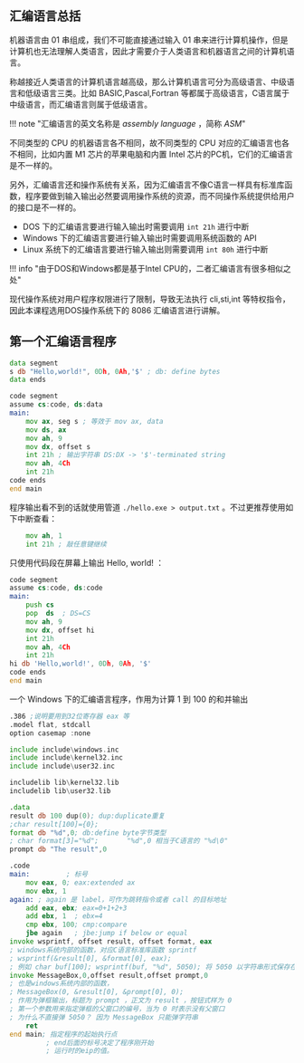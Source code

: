 
## 汇编语言总括

机器语言由 01 串组成，我们不可能直接通过输入 01 串来进行计算机操作，但是计算机也无法理解人类语言，因此才需要介于人类语言和机器语言之间的计算机语言。

称越接近人类语言的计算机语言越高级，那么计算机语言可分为高级语言、中级语言和低级语言三类。比如 BASIC,Pascal,Fortran 等都属于高级语言，C语言属于中级语言，而汇编语言则属于低级语言。

!!! note "汇编语言的英文名称是 *assembly language* ，简称 *ASM*"

不同类型的 CPU 的机器语言各不相同，故不同类型的 CPU 对应的汇编语言也各不相同，比如内置 M1 芯片的苹果电脑和内置 Intel 芯片的PC机，它们的汇编语言是不一样的。

另外，汇编语言还和操作系统有关系，因为汇编语言不像C语言一样具有标准库函数，程序要做到输入输出必然要调用操作系统的资源，而不同操作系统提供给用户的接口是不一样的。

- DOS 下的汇编语言要进行输入输出时需要调用 `int 21h` 进行中断
- Windows 下的汇编语言要进行输入输出时需要调用系统函数的 API 
- Linux 系统下的汇编语言要进行输入输出则需要调用 `int 80h` 进行中断

!!! info "由于DOS和Windows都是基于Intel CPU的，二者汇编语言有很多相似之处"

现代操作系统对用户程序权限进行了限制，导致无法执行 cli,sti,int 等特权指令，因此本课程选用DOS操作系统下的 8086 汇编语言进行讲解。

## 第一个汇编语言程序

```asm
data segment
s db "Hello,world!", 0Dh, 0Ah,'$' ; db: define bytes
data ends

code segment
assume cs:code, ds:data
main:
	mov ax, seg s ; 等效于 mov ax, data
	mov ds, ax
	mov ah, 9
	mov dx, offset s
	int 21h ; 输出字符串 DS:DX -> '$'-terminated string
	mov ah, 4Ch
	int 21h
code ends
end main
```

程序输出看不到的话就使用管道 `./hello.exe > output.txt` 。不过更推荐使用如下中断查看：

```asm
	mov ah, 1
	int 21h ; 敲任意键继续
```

只使用代码段在屏幕上输出 Hello, world! ：

```asm
code segment
assume cs:code, ds:code
main:
    push cs
    pop  ds  ; DS=CS
    mov ah, 9
    mov dx, offset hi
    int 21h
    mov ah, 4Ch
    int 21h
hi db 'Hello,world!', 0Dh, 0Ah, '$'
code ends
end main
```


一个 Windows 下的汇编语言程序，作用为计算 1 到 100 的和并输出

```asm
.386 ;说明要用到32位寄存器 eax 等
.model flat, stdcall
option casemap :none

include include\windows.inc
include include\kernel32.inc
include include\user32.inc

includelib lib\kernel32.lib
includelib lib\user32.lib

.data
result db 100 dup(0); dup:duplicate重复
;char result[100]={0};
format db "%d",0; db:define byte字节类型
; char format[3]="%d";       "%d",0 相当于C语言的 "%d\0"
prompt db "The result",0

.code
main:         ; 标号
    mov eax, 0; eax:extended ax
    mov ebx, 1
again: ; again 是 label，可作为跳转指令或者 call 的目标地址
    add eax, ebx; eax=0+1+2+3
    add ebx, 1  ; ebx=4
    cmp ebx, 100; cmp:compare
    jbe again   ; jbe:jump if below or equal
invoke wsprintf, offset result, offset format, eax
; windows系统内部的函数，对应C语言标准库函数 sprintf
; wsprintf(&result[0], &format[0], eax);
; 例如 char buf[100]; wsprintf(buf, "%d", 5050); 将 5050 以字符串形式保存在数组 buf 中("5050\0")
invoke MessageBox,0,offset result,offset prompt,0
; 也是windows系统内部的函数，
; MessageBox(0, &result[0], &prompt[0], 0);
; 作用为弹框输出，标题为 prompt ，正文为 result ，按钮式样为 0
; 第一个参数用来指定弹框的父窗口的编号，当为 0 时表示没有父窗口
; 为什么不直接弹 5050？ 因为 MessageBox 只能弹字符串
    ret
end main; 指定程序的起始执行点
         ; end后面的标号决定了程序刚开始
         ; 运行时的eip的值。
```
